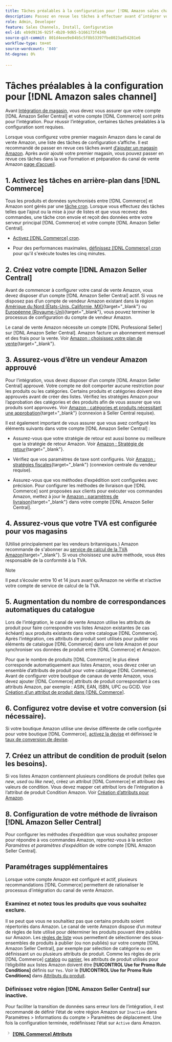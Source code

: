 ```yaml
---
title: Tâches préalables à la configuration pour [!DNL Amazon sales channel]
description: Passez en revue les tâches à effectuer avant d’intégrer votre boutique Adobe Commerce ou Magento Open Source dans Amazon Sales Channel.
role: Admin, Developer
feature: Sales Channels, Install, Configuration
exl-id: eb9d9136-925f-4b20-9d65-b166173f434b
source-git-commit: 801d4eee9e84b5c5f8b53397fbe8023ad54281e6
workflow-type: tm+mt
source-wordcount: '840'
ht-degree: 0%

---
```


# Tâches préalables à la configuration pour [!DNL Amazon sales channel]

Avant [Intégration de magasin](./store-integration.md), vous devez vous assurer que votre compte [!DNL Amazon Seller Central] et votre compte [!DNL Commerce] sont prêts pour l’intégration. Pour réussir l’intégration, certaines tâches préalables à la configuration sont requises.

Lorsque vous configurez votre premier magasin Amazon dans le canal de vente Amazon, une liste des tâches de configuration s’affiche. Il est recommandé de passer en revue ces tâches avant [d’ajouter un magasin Amazon](./store-integration.md). Après avoir ajouté votre premier magasin, vous pouvez passer en revue ces tâches dans la vue Formation et préparation du canal de vente Amazon [page d’accueil](./amazon-sales-channel-home.md).

## 1. Activez les tâches en arrière-plan dans [!DNL Commerce]

Tous les produits et données synchronisés entre [!DNL Commerce] et Amazon sont gérés par une [tâche cron](https://experienceleague.adobe.com/docs/commerce-admin/systems/tools/cron.html). Lorsque vous effectuez des tâches telles que l’ajout ou la mise à jour de listes et que vous recevez des commandes, une tâche cron envoie et reçoit des données entre votre serveur principal [!DNL Commerce] et votre compte [!DNL Amazon Seller Central].

- [Activez [!DNL Commerce] cron](https://experienceleague.adobe.com/docs/commerce-admin/systems/tools/cron.html).

- Pour des performances maximales, [définissez [!DNL Commerce] cron](https://experienceleague.adobe.com/docs/commerce-admin/config/advanced/system.html) pour qu&#39;il s&#39;exécute toutes les cinq minutes.

## 2. Créez votre compte [!DNL Amazon Seller Central]

Avant de commencer à configurer votre canal de vente Amazon, vous devez disposer d’un compte [!DNL Amazon Seller Central] actif. Si vous ne disposez pas d’un compte de vendeur Amazon existant dans la région [Amérique du Nord (États-Unis, Californie, MX)](https://sell.amazon.com/){target="_blank"} ou [Européenne (Royaume-Uni)](https://sell.amazon.co.uk/sell-online/beginners-guide){target="_blank"}, vous pouvez terminer le processus de configuration du compte de vendeur Amazon.

Le canal de vente Amazon nécessite un compte [!DNL Professional Seller] sur [!DNL Amazon Seller Central]. Amazon facture un abonnement mensuel et des frais pour la vente. Voir [Amazon : choisissez votre plan de vente](https://sell.amazon.com/pricing.html){target="_blank"}.

## 3. Assurez-vous d’être un vendeur Amazon approuvé

Pour l’intégration, vous devez disposer d’un compte [!DNL Amazon Seller Central] approuvé. Votre compte ne doit comporter aucune restriction pour les produits ou les catégories. Certains produits et catégories doivent être approuvés avant de créer des listes. Vérifiez les stratégies Amazon pour l’approbation des catégories et des produits afin de vous assurer que vos produits sont approuvés. Voir [Amazon : catégories et produits nécessitant une approbation](https://sellercentral.amazon.com/gp/help/200333160){target="_blank"} (connexion à Seller Central requise).

Il est également important de vous assurer que vous avez configuré les éléments suivants dans votre compte [!DNL Amazon Seller Central] :

- Assurez-vous que votre stratégie de retour est aussi bonne ou meilleure que la stratégie de retour Amazon. Voir [Amazon : Stratégie de retour](https://www.amazon.com/gp/help/customer/display.html){target="_blank"}.

- Vérifiez que vos paramètres de taxe sont configurés. Voir [Amazon : stratégies fiscales](https://sellercentral.amazon.com/gp/help/external/help.html){target="_blank"} (connexion centrale du vendeur requise).

- Assurez-vous que vos méthodes d’expédition sont configurées avec précision. Pour configurer les méthodes de livraison que [!DNL Commerce] sont proposées aux clients pour exécuter vos commandes Amazon, mettez à jour le [Amazon : paramètres de livraison](https://sellercentral.amazon.com/sbr/ref=xx_shipset_dnav_xx#shipping_templates){target="_blank"} dans votre compte [!DNL Amazon Seller Central].

## 4. Assurez-vous que votre TVA est configurée pour vos magasins

(Utilisé principalement par les vendeurs britanniques.) Amazon recommande de s&#39;abonner au [service de calcul de la TVA Amazon](https://sell.amazon.co.uk/learn/vat-resources#vat-services-on-amazon){target="_blank"}. Si vous choisissez une autre méthode, vous êtes responsable de la conformité à la TVA.

>[!NOTE]
>
>Il peut s’écouler entre 10 et 14 jours avant qu’Amazon ne vérifie et n’active votre compte de service de calcul de la TVA.

## 5. Augmentation du nombre de correspondances automatiques du catalogue

Lors de l’intégration, le canal de vente Amazon utilise les attributs de produit pour faire correspondre vos listes Amazon existantes (le cas échéant) aux produits existants dans votre catalogue [!DNL Commerce]. Après l’intégration, ces attributs de produit sont utilisés pour publier vos éléments de catalogue [!DNL Commerce] dans une liste Amazon et pour synchroniser vos données de produit entre [!DNL Commerce] et Amazon.

Pour que le nombre de produits [!DNL Commerce] le plus élevé corresponde automatiquement aux listes Amazon, vous devez créer un ensemble d’attributs de produit pour votre catalogue [!DNL Commerce]. Avant de configurer votre boutique de canaux de vente Amazon, vous devez ajouter [!DNL Commerce] attributs de produit correspondant à ces attributs Amazon, par exemple : ASIN, EAN, ISBN, UPC ou GCID. Voir [Création d’un attribut de produit dans [!DNL Commerce]](./ob-creating-magento-attributes.md).

## 6. Configurez votre devise et votre conversion (si nécessaire).

Si votre boutique Amazon utilise une devise différente de celle configurée pour votre boutique [!DNL Commerce], [activez la devise](https://experienceleague.adobe.com/docs/commerce-admin/config/general/currency-setup.html) et définissez le [ taux de conversion de devise](https://experienceleague.adobe.com/docs/commerce-admin/stores-sales/site-store/currency/currency-update.html).

## 7. Créez un attribut de condition de produit (selon les besoins).

Si vos listes Amazon contiennent plusieurs conditions de produit (telles que _new_, _used_ ou _like new_), créez un attribut [!DNL Commerce] et attribuez des valeurs de condition. Vous devez mapper cet attribut lors de l’intégration à l’attribut de produit Condition Amazon. Voir [Création d’attributs pour Amazon](./ob-creating-magento-attributes.md).

## 8. Configuration de votre méthode de livraison [!DNL Amazon Seller Central]

Pour configurer les méthodes d’expédition que vous souhaitez proposer pour répondre à vos commandes Amazon, reportez-vous à la section _Paramètres et paramètres d’expédition_ de votre compte [!DNL Amazon Seller Central].

## Paramétrages supplémentaires

Lorsque votre compte Amazon est configuré et actif, plusieurs recommandations [!DNL Commerce] permettent de rationaliser le processus d’intégration du canal de vente Amazon.

### Examinez et notez tous les produits que vous souhaitez exclure.

Il se peut que vous ne souhaitiez pas que certains produits soient répertoriés dans Amazon. Le canal de vente Amazon dispose d’un moteur de règles de liste utilisé pour déterminer les produits pouvant être publiés sur Amazon. Les [règles de liste](./listing-rules.md) vous permettent de sélectionner des sous-ensembles de produits à publier (ou non publiés) sur votre compte [!DNL Amazon Seller Central], par exemple par sélection de catégorie ou en définissant un ou plusieurs attributs de produit. Comme les règles de prix [!DNL Commerce] [catalog](https://experienceleague.adobe.com/docs/commerce-admin/marketing/promotions/catalog-rules/price-rules-catalog.html) ou [panier](https://experienceleague.adobe.com/docs/commerce-admin/marketing/promotions/cart-rules/price-rules-cart.html), les attributs de produit utilisés pour l’éligibilité aux listes Amazon doivent être **[!UICONTROL Use for Promo Rule Conditions]** définis sur `Yes`. Voir le **[!UICONTROL Use for Promo Rule Conditions]** dans [Attributs du produit](https://experienceleague.adobe.com/docs/commerce-admin/catalog/product-attributes/product-attributes.html).

### Définissez votre région [!DNL Amazon Seller Central] sur inactive.

Pour faciliter la transition de données sans erreur lors de l’intégration, il est recommandé de définir l’état de votre région Amazon sur `Inactive` dans Paramètres > Informations du compte > Paramètres de déplacement. Une fois la configuration terminée, redéfinissez l’état sur `Active` dans Amazon.

![Icône suivante](assets/btn-next.png) [**[!DNL Commerce] Attributs**](./ob-creating-magento-attributes.md)
